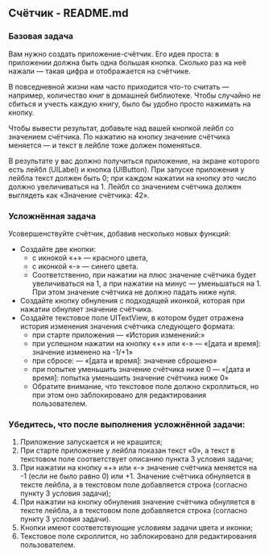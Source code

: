 ## Счётчик - README.md

### Базовая задача

Вам нужно создать приложение-счётчик. Его идея проста: в приложении должна быть одна большая кнопка. Сколько раз на неё нажали — такая цифра и отображается на счётчике.

В повседневной жизни нам часто приходится что-то считать — например, количество книг в домашней библиотеке. Чтобы случайно не сбиться и учесть каждую книгу, было бы удобно просто нажимать на кнопку.

Чтобы вывести результат, добавьте над вашей кнопкой лейбл со значением счётчика. По нажатию на кнопку значение счётчика меняется — и текст в лейбле тоже должен поменяться.

В результате у вас должно получиться приложение, на экране которого есть лейбл (UILabel) и кнопка (UIButton). При запуске приложения у лейбла текст должен быть 0; при каждом нажатии на кнопку это число должно увеличиваться на 1. Лейбл со значением счётчика должен выглядеть как «Значение счётчика: 42».

### Усложнённая задача

Усовершенствуйте счётчик, добавив несколько новых функций:

* Создайте две кнопки:
    * с икнокой «+» — красного цвета,
    * с иконкой «-» — синего цвета.
    * Соответственно, при нажатии на плюс значение счётчика будет увеличиваться на 1, а при нажатии на минус — уменьшаться на 1. При этом значение счётчика не должно падать ниже нуля.
* Создайте кнопку обнуления с подходящей иконкой, которая при нажатии обнуляет значение счётчика.
* Создайте текстовое поле UITextView, в котором будет отражена история изменения значения счётчика следующего формата:
    * при старте приложения — «История изменений:»
    * при успешном нажатии на кнопку «+» или «-» — «[дата и время]: значение изменено на -1/+1»
    * при сбросе: — «[дата и время]: значение сброшено»
    * при попытке уменьшить значение счётчика ниже 0 — «[дата и время]: попытка уменьшить значение счётчика ниже 0»
    * Обратите внимание, что текстовое поле должно скроллиться, но при этом оно заблокировано для редактирования пользователем.


### Убедитесь, что после выполнения усложнённой задачи:

1. Приложение запускается и не крашится;
2. При старте приложение у лейбла показан текст «0», а текст в текстовом поле соответствует описанию пункта 3 условия задачи;
3. При нажатии на кнопку «+» или «-» значение счётчика меняется на -1 (если не было равно 0) или +1. Значение счётчика обнуляется в тексте лейбла, а в текстовом поле добавляется строка (согласно пункту 3 условия задачи);
4. При нажатии на кнопку обнуления значение счётчика обнуляется в тексте лейбла, а в текстовом поле добавляется строка (согласно пункту 3 условия задачи).
5. Кнопки имеют соответствующие условиям задачи цвета и иконки;
6. Текстовое поле скроллится, но заблокировано для редактирования пользователем.
